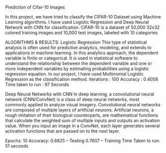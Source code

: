 Prediction of Cifar-10 Images



In this project, we have tried to classify the CIFAR-10 Dataset using Machine Learning algorithms. I have used Logistic Regression and Deep Neural Network with CNN for classification.
CIFAR-10 is a dataset of 50,000 32x32 colored training images and 10,000 test images, labeled with 10 categories

ALGORITHMS & RESULTS:
Logistic Regression
This type of statistical analysis is often used for predictive analytics, modeling, and
extends to applications in machine learning. In this analytics approach, the
dependent variable is finite or categorical. It is used in statistical software to
understand the relationship between the dependent variable and one or more
independent variables by estimating probabilities using a logistic regression
equation.
In our project, I have used Multinomial Logistic Regression as the classification method.
Iterations : 100
Accuracy : 0.4058
Time taken to run : 97 Seconds


Deep Neural Networks with CNN
In deep learning, a convolutional neural network (CNN/ConvNet) is a class of deep
neural networks, most commonly applied to analyze visual imagery.
Convolutional neural networks are composed of multiple layers of artificial
neurons. Artificial neurons, a rough imitation of their biological counterparts, are
mathematical functions that calculate the weighted sum of multiple inputs and
outputs an activation value. When you input an image in a ConvNet, each layer
generates several activation functions that are passed on to the next layer.

Epochs: 10
Accuracy: 0.6825 – Testing
0.7607 – Training Time Taken to run: 51 seconds
